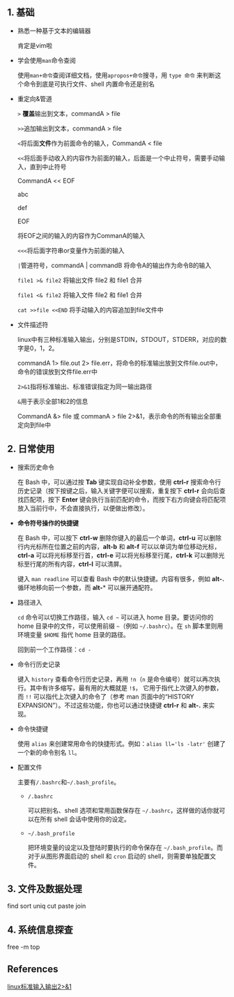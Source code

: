 ## 1. 基础

- 熟悉一种基于文本的编辑器

  肯定是vim啦

- 学会使用`man`命令查阅

  使用`man+命令`查阅详细文档，使用`apropos+命令`搜寻，用 `type 命令` 来判断这个命令到底是可执行文件、shell 内置命令还是别名

- 重定向&管道

  `>` **覆盖**输出到文本，commandA > file

  `>>`追加输出到文本，commandA > file

  `<`将后面**文件**作为前面命令的输入，CommandA < file

  `<<`将后面手动收入的内容作为前面的输入，后面是一个中止符号，需要手动输入，直到中止符号

  CommandA << EOF 

  abc 

  def 

  EOF

  将EOF之间的输入的内容作为CommanA的输入

  `<<<`将后面字符串or变量作为前面的输入

  `|`管道符号，commandA | commandB  将命令A的输出作为命令B的输入

  `file1 >& file2` 将输出文件 file2 和 file1 合并

  `file1 <& file2` 将输入文件 file2 和 file1 合并

  `cat >>file <<END` 将手动输入的内容追加到file文件中

- 文件描述符

  linux中有三种标准输入输出，分别是STDIN，STDOUT，STDERR，对应的数字是0，1，2。

  commandA 1> file.out 2> file.err，将命令的标准输出放到文件file.out中，命令的错误放到文件file.err中

  `2>&1`指将标准输出、标准错误指定为同一输出路径

  `&`用于表示全部1和2的信息

  CommandA &> file 或 commanA > file 2>&1，表示命令的所有输出全部重定向到file中

## 2. 日常使用

- 搜索历史命令

  在 Bash 中，可以通过按 **Tab** 键实现自动补全参数，使用 **ctrl-r** 搜索命令行历史记录（按下按键之后，输入关键字便可以搜索，重复按下 **ctrl-r** 会向后查找匹配项，按下 **Enter** 键会执行当前匹配的命令，而按下右方向键会将匹配项放入当前行中，不会直接执行，以便做出修改）。

- **命令符号操作的快捷键**

  在 Bash 中，可以按下 **ctrl-w** 删除你键入的最后一个单词，**ctrl-u** 可以删除行内光标所在位置之前的内容，**alt-b** 和 **alt-f** 可以以单词为单位移动光标，**ctrl-a** 可以将光标移至行首，**ctrl-e** 可以将光标移至行尾，**ctrl-k** 可以删除光标至行尾的所有内容，**ctrl-l** 可以清屏。

  键入 `man readline` 可以查看 Bash 中的默认快捷键。内容有很多，例如 **alt-.** 循环地移向前一个参数，而 **alt-*** 可以展开通配符。

- 路径进入

  `cd` 命令可以切换工作路径，输入 `cd ~` 可以进入 home 目录。要访问你的 home 目录中的文件，可以使用前缀 `~`（例如 `~/.bashrc`）。在 `sh` 脚本里则用环境变量 `$HOME` 指代 home 目录的路径。

  回到前一个工作路径：`cd -`

- 命令行历史记录

  键入 `history` 查看命令行历史记录，再用 `!n`（`n` 是命令编号）就可以再次执行。其中有许多缩写，最有用的大概就是 `!$`， 它用于指代上次键入的参数，而 `!!` 可以指代上次键入的命令了（参考 man 页面中的“HISTORY EXPANSION”）。不过这些功能，你也可以通过快捷键 **ctrl-r** 和 **alt-.** 来实现。

- 命令快捷键

  使用 `alias` 来创建常用命令的快捷形式。例如：`alias ll='ls -latr'` 创建了一个新的命令别名 `ll`。

- 配置文件

  主要有`/.bashrc`和`~/.bash_profile`。

  - `/.bashrc`

    可以把别名、shell 选项和常用函数保存在 `~/.bashrc`，这样做的话你就可以在所有 shell 会话中使用你的设定。

  - `~/.bash_profile`

    把环境变量的设定以及登陆时要执行的命令保存在 `~/.bash_profile`。而对于从图形界面启动的 shell 和 `cron` 启动的 shell，则需要单独配置文件。

## 3. 文件及数据处理

find sort uniq cut paste join

## 4. 系统信息探查

free -m top

## References

[linux标准输入输出2>&1](https://www.cnblogs.com/jacob-tian/p/6110606.html)